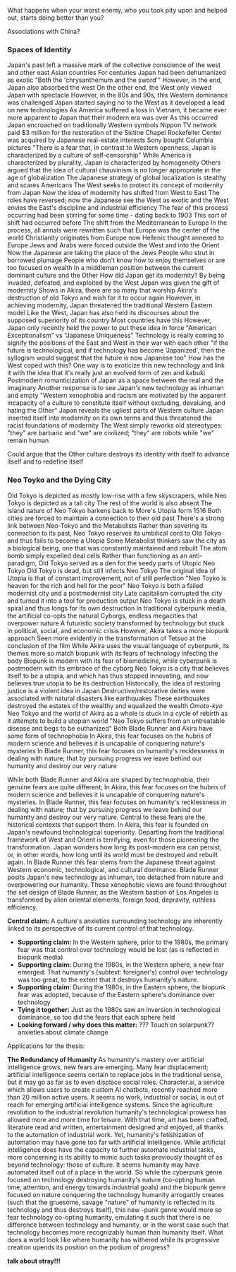 What happens when your worst enemy, who you took pity upon and helped out, starts doing better than you?

Associations with China?

### Spaces of Identity
Japan's past left a massive mark of the collective conscience of the west and other east Asian countries
For centuries Japan had been dehumanized as exotic
	"Both the 'chrysanthemum and the sword'"
However, in the end, Japan also absorbed the west
On the other end, the West only viewed Japan with spectacle
However, in the 80s and 90s, this Western dominance was challenged
Japan started saying no to the West as it developed a lead on new technologies
As America suffered a loss in Vietnam, it became ever more apparent to Japan that their modern era was over
As this occurred Japan encroached on traditionally Western symbols
	Nippon TV network paid $3 million for the restoration of the Sistine Chapel
	Rockefeller Center was acquired by Japanese real-estate interests
	Sony bought Columbia pictures
"There is a fear that, in contrast to Western openness, Japan is characterized by a culture of self-censorship"
While America is characterized by plurality, Japan is characterized by homogeneity
Others argued that the idea of cultural chauvinism is no longer appropriate in the age of globalization
The Japanese strategy of global localization is stealthy and scares Americans
The West seeks to protect its concept of modernity from Japan
Now the idea of modernity has shifted from West to East
The roles have reversed; now the Japanese see the West as exotic and the West envies the East's discipline and industrial efficiency
The fear of this process occurring had been stirring for some time - dating back to 1903
This sort of shift had occurred before
	The shift from the Mediterranean to Europe
	In the process, all annals were rewritten such that Europe was the center of the world
		Christianity originates from Europe now
		Hellenic thought annexed to Europe
		Jews and Arabs were forced outside the West and into the Orient
	Now the Japanese are taking the place of the Jews
		People who strut in borrowed plumage
		People who don't know how to enjoy themselves or are too focused on wealth
		In a middleman position between the current dominant culture and the Other
How did Japan get its modernity?
	By being invaded, defeated, and exploited by the West
	Japan was given the gift of modernity
	Shows in Akira, there are so many that worship Akira's destruction of old Tokyo and wish for it to occur again
However, in achieving modernity, Japan threatened the traditional Western Eastern model
Like the West, Japan has also held its discourses about the supposed superiority of its country
	Most countries have this
However, Japan only recently held the power to put these idea in force
"American Exceptionalism" vs "Japanese Uniqueness"
Technology is really coming to signify the positions of the East and West in their war with each other
"if the future is technological, and if technology has become 'Japanized', then the syllogism would suggest that the future is now Japanese too"
How has the West coped with this?
	One way is to exoticize this new technology and link it with the idea that it's really just an evolved form of zen and kabuki
	Postmodern romanticization of Japan as a space between the real and the imaginary
	Another response is to see Japan's new technology as inhuman and empty
	"Western xenophobia and racism are motivated by the apparent incapacity of a culture to constitute itself without excluding, devaluing, and hating the Other"
	Japan reveals the ugliest parts of Western culture
	Japan inserted itself into modernity on its own terms and thus threatened the racist foundations of modernity
	The West simply reworks old stereotypes: "they" are barbaric and "we" are civilized; "they" are robots while "we" remain human

Could argue that the Other culture destroys its identity with itself to advance itself and to redefine itself

### Neo Toyko and the Dying City
Old Tokyo is depicted as mostly low-rise with a few skyscrapers, while Neo Tokyo is depicted as a tall city
The rest of the world is also absent
The island nature of Neo Tokyo harkens back to More's Utopia form 1516
Both cities are forced to maintain a connection to their old past
There's a strong link between Neo-Tokyo and the Metabolists
Rather than severing its connection to its past, Neo Tokyo reserves its umbilical cord to Old Tokyo and thus fails to become a Utopia
Some Metabolist thinkers saw the city as a biological being, one that was constantly maintained and rebuilt
	The atom bomb simply expelled deal cells
Rather than functioning as an anti-paradigm, Old Tokyo served as a den for the seedy parts of Utopic Neo Tokyo
Old Tokyo is dead, but still infects Neo Tokyo
The original idea of Utopia is that of constant improvement, not of still perfection
"Neo Toyko is heaven for the rich and hell for the poor"
Neo Tokyo is both a failed modernist city and a postmodernist city
Late capitalism corrupted the city and turned it into a tool for production output
Neo Tokyo is stuck in a death spiral and thus longs for its own destruction
In traditional cyberpunk media, the artificial co-opts the natural
	Cyborgs, endless megacities that overpower nature
	A futuristic society transformed by technology but stuck in political, social, and economic crisis
However, Akira takes a more biopunk approach
	Seen more evidently in the transformation of Tetsuo at the conclusion of the film
While Akira uses the visual language of cyberpunk, its themes more so match biopunk with its fears of technology infecting the body
Biopunk is modern with its fear of biomedicine, while cyberpunk is postmodern with its embrace of the cyborg
Neo Tokyo is a city that believes itself to be a utopia, and which has thus stopped innovating, and now believes true utopia to be its destruction
Historically, the idea of restoring justice is a violent idea in Japan
	Destructive/restorative deities were associated with natural disasters like earthquakes
	These earthquakes destroyed the estates of the wealthy and equalized the wealth
	*Omoto-kyo*
Neo Tokyo and the world of Akira as a whole is stuck in a cycle of rebirth as it attempts to build a utopian world
"Neo Tokyo suffers from an untreatable disease and begs to be euthanized"
Both Blade Runner and Akira have some form of technophobia
	In Akira, this fear focuses on the hubris of modern science and believes it is uncapable of conquering nature's mysteries
	In Blade Runner, this fear focuses on humanity's recklessness in dealing with nature; that by pursuing progress we leave behind our humanity and destroy our very nature

While both Blade Runner and Akira are shaped by technophobia, their genuine fears are quite different; In Akira, this fear focuses on the hubris of modern science and believes it is uncapable of conquering nature's mysteries. In Blade Runner, this fear focuses on humanity's recklessness in dealing with nature; that by pursuing progress we leave behind our humanity and destroy our very nature. Central to these fears are the historical contexts that support them. In Akira, this fear is founded on Japan's newfound technological superiority. Departing from the traditional framework of West and Orient is terrifying, even for those pioneering the transformation. Japan wonders how long its post-modern era can persist, or, in other words, how long until its world must be destroyed and rebuilt again. In Blade Runner this fear stems from the Japanese threat against Western economic, technological, and cultural dominance. Blade Runner posits Japan's new technology as inhuman, too detached from nature and overpowering our humanity. These xenophobic views are found throughout the set design of Blade Runner, as the Western bastion of Los Angeles is transformed by alien oriental elements; foreign food, depravity, ruthless efficiency.

**Central claim:** A culture's anxieties surrounding technology are inherently linked to its perspective of its current control of that technology.
- **Supporting claim:** In the Western sphere, prior to the 1980s, the primary fear was that control over technology would be lost (as is reflected in biopunk media)
- **Supporting claim:** During the 1980s, in the Western sphere, a new fear emerged: That humanity's (subtext: foreigner's) control over technology was too great, to the extent that it destroys humanity's nature.
- **Supporting claim:** During the 1980s, in the Eastern sphere, the biopunk fear was adopted, because of the Eastern sphere's dominance over technology
- **Tying it together:** Just as the 1980s saw an inversion in technological dominance, so too did the fears that each sphere held
- **Looking forward / why does this matter:** ??? Touch on solarpunk?? anxieties about climate change

Applications for the thesis:

**The Redundancy of Humanity**
As humanity's mastery over artificial intelligence grows, new fears are emerging. Many fear displacement; artificial intelligence seems certain to replace jobs in the traditional sense, but it may go as far as to even displace social roles. Character.ai, a service which allows users to create custom AI chatbots, recently reached more than 20 million active users. It seems no work, industrial or social, is out of reach for emerging artificial intelligence systems. Since the agriculture revolution to the industrial revolution humanity's technological prowess has allowed more and more time for leisure. With that time, art has been crafted, literature read and written, entertainment designed and enjoyed, all thanks to the automation of industrial work. Yet, humanity's fetishization of automation may have gone too far with artificial intelligence. While artificial intelligence does have the capacity to further automate industrial tasks, more concerning is its ability to mimic such tasks previously thought of as beyond technology: those of culture. It seems humanity may have automated itself out of a place in the world. So while the cyberpunk genre focused on technology destroying humanity's nature (co-opting human time, attention, and energy towards industrial goals) and the biopunk genre focused on nature conquering the technology humanity arrogantly creates (such that the gruesome, savage "nature" of humanity is reflected in its technology and thus destroys itself), this new -punk genre would more so fear technology co-opting humanity, emulating it such that there is no difference between technology and humanity, or in the worst case such that technology becomes more recognizably human than humanity itself. What does a world look like where humanity has withered while its progressive creation upends its position on the podium of progress? 



**talk about stray!!!**